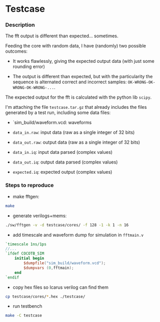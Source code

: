 
# Testcase

### Description

The fft output is different than expected... sometimes.

Feeding the core with random data, I have (randomly) two
possible outcomes:

* It works flawlessly, giving the expected output data (with
just some rounding error)

* The output is different than expected, but with the
particularity the sequence is alternated correct and incorrect
samples: `OK-WRONG-OK-WRONG-OK-WRONG-...`.

The expected output for the fft is calculated with the python
lib `scipy`.

I'm attaching the file `testcase.tar.gz` that already includes the
files generated by a test run, including some data files:

* `sim_build/waveform.vcd: waveforms

* `data_in.raw`: input data (raw as a single integer of 32 bits)

* `data_out.raw`: output data (raw as a single integer of 32 bits)

* `data_in.iq`: input data parsed (complex values)

* `data_out.iq`: output data parsed (complex values)

* `expected.iq`: expected output (complex values)


### Steps to reproduce

* make fftgen:
```bash
make
```

* generate verilogs+mems:

```bash
./sw/fftgen -v -d testcase/cores/ -f 128 -1 -k 1 -n 16
```

* add timescale and waveform dump for simulation in `fftmain.v`

```verilog
`timescale 1ns/1ps
//...
`ifdef COCOTB_SIM
    initial begin
        $dumpfile("sim_build/waveform.vcd");
        $dumpvars (0,fftmain);
    end
`endif
```

* copy hex files so Icarus verilog can find them

```bash
cp testcase/cores/*.hex ./testcase/
```

* run testbench

```bash
make -C testcase
```

